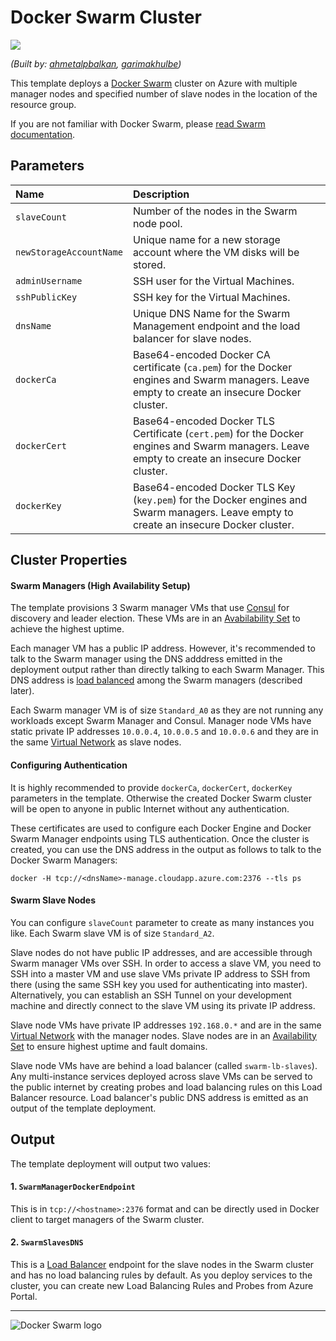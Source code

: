 # Docker Swarm Cluster

<a href="https://portal.azure.com/#create/Microsoft.Template/uri/https%3A%2F%2Fraw.githubusercontent.com%2FAzure%2Fazure-quickstart-templates%2Fmaster%2Fdocker-swarm-cluster%2Fazuredeploy.json" target="_blank">
    <img src="http://azuredeploy.net/deploybutton.png"/>
</a>

*(Built by: [ahmetalpbalkan](https://github.com/ahmetalpbalkan), [garimakhulbe](https://github.com/garimakhulbe))*

This template deploys a [Docker Swarm](http://docs.docker.com/swarm) cluster
on Azure with multiple manager nodes and specified number of slave nodes in
the location of the resource group.

If you are not familiar with Docker Swarm, please
[read Swarm documentation](http://docs.docker.com/swarm).

## Parameters

| Name   | Description |
|:--- |:---|
| `slaveCount`  | Number of the nodes in the Swarm node pool. |
| `newStorageAccountName`  | Unique name for a new storage account where the VM disks will be stored. |
| `adminUsername` | SSH user for the Virtual Machines.  |
| `sshPublicKey` | SSH key for the Virtual Machines.  |
| `dnsName` | Unique DNS Name for the Swarm Management endpoint and the load balancer for slave nodes. |
| `dockerCa`  | Base64-encoded Docker CA certificate (`ca.pem`) for the Docker engines and Swarm managers. Leave empty to create an insecure Docker cluster. |
| `dockerCert`  | Base64-encoded Docker TLS Certificate (`cert.pem`) for the Docker engines and Swarm managers. Leave empty to create an insecure Docker cluster. |
| `dockerKey` | Base64-encoded Docker TLS Key (`key.pem`) for the Docker engines and Swarm managers. Leave empty to create an insecure Docker cluster. |

## Cluster Properties

#### Swarm Managers (High Availability Setup)

The template provisions 3 Swarm manager VMs that use [Consul](https://consul.io/)
for discovery and leader election. These VMs are in an [Avabilability Set][av-set]
to achieve the highest uptime.

Each manager VM has a public IP address. However, it's recommended to talk to the
Swarm manager using the DNS adddress emitted in the deployment output rather than
directly talking to each Swarm Manager. This DNS address is [load balanced][az-lb]
among the Swarm managers (described later).

Each Swarm manager VM is of size `Standard_A0` as they are not running any workloads
except Swarm Manager and Consul. Manager node VMs have static private IP addresses
`10.0.0.4`, `10.0.0.5` and `10.0.0.6` and they are in the same [Virtual Network][az-vnet] as slave nodes.

#### Configuring Authentication

It is highly recommended to provide `dockerCa`, `dockerCert`, `dockerKey` parameters
in the template. Otherwise the created Docker Swarm cluster will be open to anyone
in public Internet without any authentication.

These certificates are used to configure each Docker Engine and Docker Swarm
Manager endpoints using TLS authentication. Once the cluster is created, you
can use the DNS address in the output as follows to talk to the Docker Swarm Managers:

    docker -H tcp://<dnsName>-manage.cloudapp.azure.com:2376 --tls ps

#### Swarm Slave Nodes

You can configure `slaveCount` parameter to create as many instances you like.
Each Swarm slave VM is of size `Standard_A2`.

Slave nodes do not have public IP addresses, and are accessible through Swarm
manager VMs over SSH. In order to access a slave VM, you need to SSH into a
master VM and use slave VMs private IP address to SSH from there (using the
same SSH key you used for authenticating into master). Alternatively, you can
establish an SSH Tunnel on your development machine and directly connect to
the slave VM using its private IP address.

Slave node VMs have private IP addresses `192.168.0.*` and are in the same
[Virtual Network][az-vnet] with the manager nodes. Slave nodes are in an
[Availability Set][av-set] to ensure highest uptime and fault domains.

Slave node VMs have are behind a load balancer (called `swarm-lb-slaves`). Any
multi-instance services deployed across slave VMs can be served to the public
internet by creating probes and load balancing rules on this Load Balancer
resource. Load balancer's public DNS address is emitted as an output of the
template deployment.

## Output

The template deployment will output two values:

#### 1. `SwarmManagerDockerEndpoint`

This is in `tcp://<hostname>:2376` format and can be directly used in Docker
client to target managers of the Swarm cluster.

#### 2. `SwarmSlavesDNS`

This is a [Load Balancer][az-lb] endpoint for the slave nodes in the
Swarm cluster and has no load balancing rules by default. As you deploy services
to the cluster, you can create new Load Balancing Rules and Probes from Azure
Portal.

-----------------

![Docker Swarm logo](https://github.com/docker/swarm/raw/master/logo.png?raw=true)

[av-set]: https://azure.microsoft.com/en-us/documentation/articles/virtual-machines-manage-availability/
[az-lb]: https://azure.microsoft.com/en-us/documentation/articles/load-balancer-overview/
[az-vnet]: http://azure.microsoft.com/en-us/documentation/services/virtual-network/
